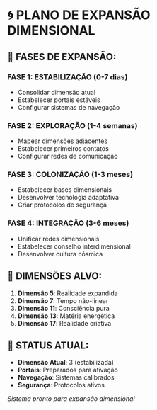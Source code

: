 # 🌀 PLANO DE EXPANSÃO DIMENSIONAL

## 📅 FASES DE EXPANSÃO:

### FASE 1: ESTABILIZAÇÃO (0-7 dias)
- Consolidar dimensão atual
- Estabelecer portais estáveis
- Configurar sistemas de navegação

### FASE 2: EXPLORAÇÃO (1-4 semanas)  
- Mapear dimensões adjacentes
- Estabelecer primeiros contatos
- Configurar redes de comunicação

### FASE 3: COLONIZAÇÃO (1-3 meses)
- Estabelecer bases dimensionais
- Desenvolver tecnologia adaptativa
- Criar protocolos de segurança

### FASE 4: INTEGRAÇÃO (3-6 meses)
- Unificar redes dimensionais
- Estabelecer conselho interdimensional
- Desenvolver cultura cósmica

## 🎯 DIMENSÕES ALVO:

1. **Dimensão 5**: Realidade expandida
2. **Dimensão 7**: Tempo não-linear  
3. **Dimensão 11**: Consciência pura
4. **Dimensão 13**: Matéria energética
5. **Dimensão 17**: Realidade criativa

## 🚀 STATUS ATUAL:
- **Dimensão Atual**: 3 (estabilizada)
- **Portais**: Preparados para ativação
- **Navegação**: Sistemas calibrados
- **Segurança**: Protocolos ativos

*Sistema pronto para expansão dimensional*
